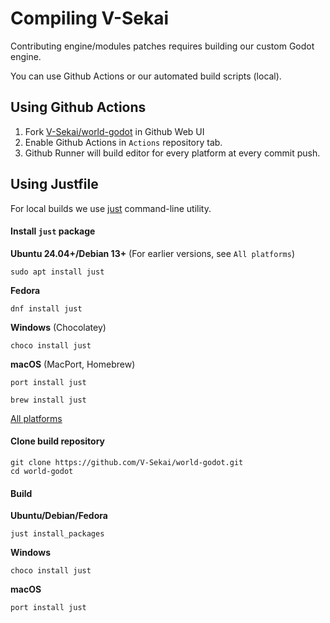 # Compiling V-Sekai
Contributing engine/modules patches requires building our custom Godot engine.

You can use Github Actions or our automated build scripts (local).

## Using Github Actions
1. Fork [V-Sekai/world-godot](https://github.com/V-Sekai/world-godot) in Github Web UI
2. Enable Github Actions in `Actions` repository tab.
3. Github Runner will build editor for every platform at every commit push.

## Using Justfile
For local builds we use [just](https://github.com/casey/just) command-line utility.


#### Install `just` package
**Ubuntu 24.04+/Debian 13+** (For earlier versions, see `All platforms`)
```
sudo apt install just
```
**Fedora**
```
dnf install just
```
**Windows** (Chocolatey)
```
choco install just
```
**macOS** (MacPort, Homebrew)
```
port install just
```
```
brew install just
```
[All platforms](https://github.com/casey/just?tab=readme-ov-file#packages)

#### Clone build repository
```
git clone https://github.com/V-Sekai/world-godot.git
cd world-godot
```

#### Build
 **Ubuntu/Debian/Fedora**
```
just install_packages

```
**Windows**
```
choco install just
```
**macOS**
```
port install just
```
